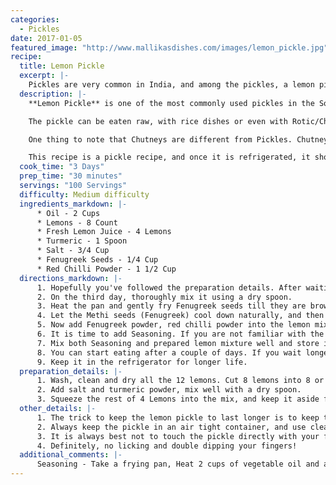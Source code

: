 ```yaml
--- 
categories: 
  - Pickles
date: 2017-01-05
featured_image: "http://www.mallikasdishes.com/images/lemon_pickle.jpg"
recipe:
  title: Lemon Pickle
  excerpt: |-
    Pickles are very common in India, and among the pickles, a lemon pickle is unique because of the sourness combined with spiciness. If you are into that sort of thing, you are in for a treat!
  description: |-
    **Lemon Pickle** is one of the most commonly used pickles in the South Indian household. It is relatively inexpensive to make it, and will last very long time as long it is handled with care.

    The pickle can be eaten raw, with rice dishes or even with Rotic/Chapathis. You can make it super hot/spicy or less spicy. It is not a quick dish to make, as with many pickles, it is a multi-day effort. 

    One thing to note that Chutneys are different from Pickles. Chutneys don't last very long, and are meant to be eaten fresh and if you refrigerate them, you may be able to eat them for a few days. Whereas the pickles last for a very long time. In fact, for some pickles, the longer they are stored, the better they taste. 

    This recipe is a pickle recipe, and once it is refrigerated, it should last for 6 to 12 months, and lemon pickle tastes WAY better when it gets old.
  cook_time: "3 Days"
  prep_time: "30 minutes"
  servings: "100 Servings"
  difficulty: Medium difficulty
  ingredients_markdown: |-
      * Oil - 2 Cups
      * Lemons - 8 Count
      * Fresh Lemon Juice - 4 Lemons
      * Turmeric - 1 Spoon
      * Salt - 3/4 Cup
      * Fenugreek Seeds - 1/4 Cup
      * Red Chilli Powder - 1 1/2 Cup
  directions_markdown: |-
      1. Hopefully you've followed the preparation details. After waiting for a couple days...
      2. On the third day, thoroughly mix it using a dry spoon.
      3. Heat the pan and gently fry Fenugreek seeds till they are brown in color.
      4. Let the Methi seeds (Fenugreek) cool down naturally, and then crush them into a fine powder.
      5. Now add Fenugreek powder, red chilli powder into the lemon mixture, and thoroughly mix them together. You will see the juices flowing. 
      6. It is time to add Seasoning. If you are not familiar with the Seasoning, read information under additional comments section below.
      7. Mix both Seasoning and prepared lemon mixture well and store in a dry container.
      8. You can start eating after a couple of days. If you wait longer, the lemon pieces will be soft and will not have that sour taste.
      9. Keep it in the refrigerator for longer life.
  preparation_details: |-
      1. Wash, clean and dry all the 12 lemons. Cut 8 lemons into 8 or 9 small pieces and remove seeds. Keep the remaining 4 lemons for juice.
      2. Add salt and turmeric powder, mix well with a dry spoon.
      3. Squeeze the rest of 4 Lemons into the mix, and keep it aside for 2 full days or 48 hours - whichever comes first.
  other_details: |-
      1. The trick to keep the lemon pickle to last longer is to keep the moisture away or direct contact with moisture away. **DO NOT** use wet spoons, unclean spoons and leave the lid open in a moist environment.
      2. Always keep the pickle in an air tight container, and use clean utensils when serving.
      3. It is always best not to touch the pickle directly with your fingers inside the jar.
      4. Definitely, no licking and double dipping your fingers!
  additional_comments: |-
      Seasoning - Take a frying pan, Heat 2 cups of vegetable oil and add 1 1/2 spoons of mustard seeds, 10 or 12 dried red chillies and 1/2 spoon Hing. Let the mustard seeds splutter and remove the flame and let it cool.
---
```

